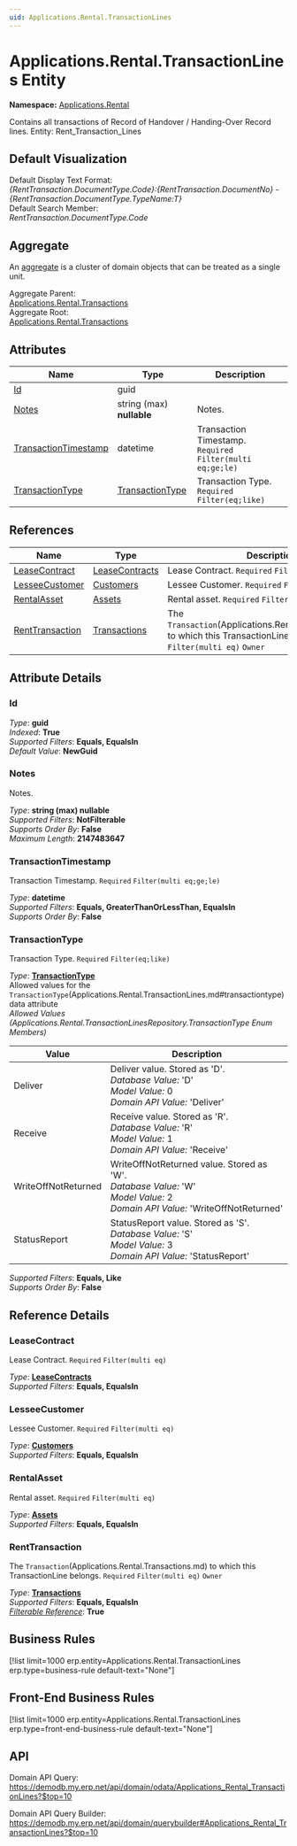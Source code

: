 ```yaml
---
uid: Applications.Rental.TransactionLines
---
```

# Applications.Rental.TransactionLines Entity

**Namespace:** [Applications.Rental](Applications.Rental.md)  

Contains all transactions of Record of Handover / Handing-Over Record lines. Entity: Rent_Transaction_Lines

## Default Visualization
Default Display Text Format:  
_{RentTransaction.DocumentType.Code}:{RentTransaction.DocumentNo} - {RentTransaction.DocumentType.TypeName:T}_  
Default Search Member:  
_RentTransaction.DocumentType.Code_  

## Aggregate
An [aggregate](https://docs.erp.net/tech/advanced/concepts/aggregates.html) is a cluster of domain objects that can be treated as a single unit.  

Aggregate Parent:  
[Applications.Rental.Transactions](Applications.Rental.Transactions.md)  
Aggregate Root:  
[Applications.Rental.Transactions](Applications.Rental.Transactions.md)  

## Attributes

| Name | Type | Description |
| ---- | ---- | --- |
| [Id](Applications.Rental.TransactionLines.md#id) | guid |  
| [Notes](Applications.Rental.TransactionLines.md#notes) | string (max) __nullable__ | Notes. 
| [TransactionTimestamp](Applications.Rental.TransactionLines.md#transactiontimestamp) | datetime | Transaction Timestamp. `Required` `Filter(multi eq;ge;le)` 
| [TransactionType](Applications.Rental.TransactionLines.md#transactiontype) | [TransactionType](Applications.Rental.TransactionLines.md#transactiontype) | Transaction Type. `Required` `Filter(eq;like)` 

## References

| Name | Type | Description |
| ---- | ---- | --- |
| [LeaseContract](Applications.Rental.TransactionLines.md#leasecontract) | [LeaseContracts](Applications.Rental.LeaseContracts.md) | Lease Contract. `Required` `Filter(multi eq)` |
| [LesseeCustomer](Applications.Rental.TransactionLines.md#lesseecustomer) | [Customers](Crm.Customers.md) | Lessee Customer. `Required` `Filter(multi eq)` |
| [RentalAsset](Applications.Rental.TransactionLines.md#rentalasset) | [Assets](Applications.Rental.Assets.md) | Rental asset. `Required` `Filter(multi eq)` |
| [RentTransaction](Applications.Rental.TransactionLines.md#renttransaction) | [Transactions](Applications.Rental.Transactions.md) | The `Transaction`(Applications.Rental.Transactions.md) to which this TransactionLine belongs. `Required` `Filter(multi eq)` `Owner` |


## Attribute Details

### Id

_Type_: **guid**  
_Indexed_: **True**  
_Supported Filters_: **Equals, EqualsIn**  
_Default Value_: **NewGuid**  

### Notes

Notes.

_Type_: **string (max) __nullable__**  
_Supported Filters_: **NotFilterable**  
_Supports Order By_: **False**  
_Maximum Length_: **2147483647**  

### TransactionTimestamp

Transaction Timestamp. `Required` `Filter(multi eq;ge;le)`

_Type_: **datetime**  
_Supported Filters_: **Equals, GreaterThanOrLessThan, EqualsIn**  
_Supports Order By_: **False**  

### TransactionType

Transaction Type. `Required` `Filter(eq;like)`

_Type_: **[TransactionType](Applications.Rental.TransactionLines.md#transactiontype)**  
Allowed values for the `TransactionType`(Applications.Rental.TransactionLines.md#transactiontype) data attribute  
_Allowed Values (Applications.Rental.TransactionLinesRepository.TransactionType Enum Members)_  

| Value | Description |
| ---- | --- |
| Deliver | Deliver value. Stored as 'D'. <br /> _Database Value:_ 'D' <br /> _Model Value:_ 0 <br /> _Domain API Value:_ 'Deliver' |
| Receive | Receive value. Stored as 'R'. <br /> _Database Value:_ 'R' <br /> _Model Value:_ 1 <br /> _Domain API Value:_ 'Receive' |
| WriteOffNotReturned | WriteOffNotReturned value. Stored as 'W'. <br /> _Database Value:_ 'W' <br /> _Model Value:_ 2 <br /> _Domain API Value:_ 'WriteOffNotReturned' |
| StatusReport | StatusReport value. Stored as 'S'. <br /> _Database Value:_ 'S' <br /> _Model Value:_ 3 <br /> _Domain API Value:_ 'StatusReport' |

_Supported Filters_: **Equals, Like**  
_Supports Order By_: **False**  


## Reference Details

### LeaseContract

Lease Contract. `Required` `Filter(multi eq)`

_Type_: **[LeaseContracts](Applications.Rental.LeaseContracts.md)**  
_Supported Filters_: **Equals, EqualsIn**  

### LesseeCustomer

Lessee Customer. `Required` `Filter(multi eq)`

_Type_: **[Customers](Crm.Customers.md)**  
_Supported Filters_: **Equals, EqualsIn**  

### RentalAsset

Rental asset. `Required` `Filter(multi eq)`

_Type_: **[Assets](Applications.Rental.Assets.md)**  
_Supported Filters_: **Equals, EqualsIn**  

### RentTransaction

The `Transaction`(Applications.Rental.Transactions.md) to which this TransactionLine belongs. `Required` `Filter(multi eq)` `Owner`

_Type_: **[Transactions](Applications.Rental.Transactions.md)**  
_Supported Filters_: **Equals, EqualsIn**  
_[Filterable Reference](https://docs.erp.net/dev/domain-api/filterable-references.html)_: **True**  



## Business Rules

[!list limit=1000 erp.entity=Applications.Rental.TransactionLines erp.type=business-rule default-text="None"]

## Front-End Business Rules

[!list limit=1000 erp.entity=Applications.Rental.TransactionLines erp.type=front-end-business-rule default-text="None"]

## API

Domain API Query:
<https://demodb.my.erp.net/api/domain/odata/Applications_Rental_TransactionLines?$top=10>

Domain API Query Builder:
<https://demodb.my.erp.net/api/domain/querybuilder#Applications_Rental_TransactionLines?$top=10>

